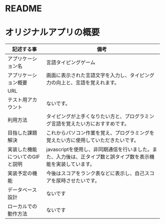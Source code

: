 # README

# オリジナルアプリの概要                  

| 記述する事                   |  備考                                                                                         |
| ---------------------------|-----------------------------------------------------------------------------------------------|
| アプリケーション名            |  言語タイピングゲーム                                                                             |
| アプリケーション概要          | 画面に表示された言語文字を入力し、タイピング力の向上と、言語を覚えれます。                                 |
| URL                        |                                                                                               |
| テスト用アカウント            | ないです。                                                                                      |
| 利用方法                    | タイピングが上手くなりたい方と、プログラミング言語を覚えたい方におすすめです。                              |
| 目指した課題解決              | これからパソコン作業を覚え、プログラミングを覚えたい方に使用していただきたいです。                          |
| 実装した機能についてのGIFと説明 | javascriptを使用し、非同期通信を行いました。また、入力後は、正タイプ数と誤タイプ数を表示機能を実装しています。 |
|実装予定の機能                 | 今後はスコアをランク表などに表示し、自己スコアを尿時させたいです。                                       |
| データベース設計              | ないです                                                                                        |
|ローカルでの動作方法            | ないです                                                                                        |
 